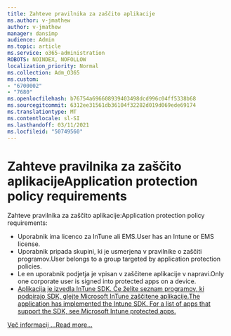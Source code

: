 ```yaml
---
title: Zahteve pravilnika za zaščito aplikacije
ms.author: v-jmathew
author: v-jmathew
manager: dansimp
audience: Admin
ms.topic: article
ms.service: o365-administration
ROBOTS: NOINDEX, NOFOLLOW
localization_priority: Normal
ms.collection: Adm_O365
ms.custom:
- "6700002"
- "7680"
ms.openlocfilehash: b76754a696608939403498dcd996c04ff5338b68
ms.sourcegitcommit: 6312ee31561db36104f32282d019d069ede69174
ms.translationtype: MT
ms.contentlocale: sl-SI
ms.lasthandoff: 03/11/2021
ms.locfileid: "50749560"
---
```

# <a name="application-protection-policy-requirements"></a><span data-ttu-id="3d292-102">Zahteve pravilnika za zaščito aplikacije</span><span class="sxs-lookup"><span data-stu-id="3d292-102">Application protection policy requirements</span></span>

<span data-ttu-id="3d292-103">Zahteve pravilnika za zaščito aplikacije:</span><span class="sxs-lookup"><span data-stu-id="3d292-103">Application protection policy requirements:</span></span>

- <span data-ttu-id="3d292-104">Uporabnik ima licenco za InTune ali EMS.</span><span class="sxs-lookup"><span data-stu-id="3d292-104">User has an Intune or EMS license.</span></span>
- <span data-ttu-id="3d292-105">Uporabnik pripada skupini, ki je usmerjena v pravilnike o zaščiti programov.</span><span class="sxs-lookup"><span data-stu-id="3d292-105">User belongs to a group targeted by application protection policies.</span></span>
- <span data-ttu-id="3d292-106">Le en uporabnik podjetja je vpisan v zaščitene aplikacije v napravi.</span><span class="sxs-lookup"><span data-stu-id="3d292-106">Only one corporate user is signed into protected apps on a device.</span></span>
- [<span data-ttu-id="3d292-107">Aplikacija je izvedla InTune SDK. Če želite seznam programov, ki podpirajo SDK, glejte Microsoft InTune zaščitene aplikacije.</span><span class="sxs-lookup"><span data-stu-id="3d292-107">The application has implemented the Intune SDK. For a list of apps that support the SDK, see Microsoft Intune protected apps.</span></span>](https://docs.microsoft.com/mem/intune/apps/apps-supported-intune-apps)

[<span data-ttu-id="3d292-108">Več informacij ...</span><span class="sxs-lookup"><span data-stu-id="3d292-108">Read more...</span></span>](https://docs.microsoft.com/mem/intune/apps/app-protection-policy)
